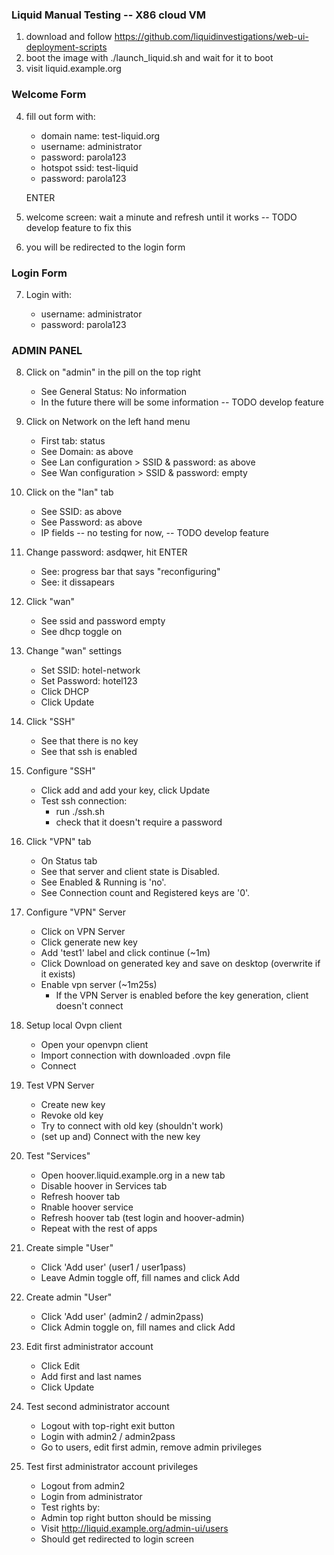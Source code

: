 ### Liquid Manual Testing -- X86 cloud VM

1. download and follow https://github.com/liquidinvestigations/web-ui-deployment-scripts
2. boot the image with ./launch_liquid.sh and wait for it to boot
3. visit liquid.example.org

### Welcome Form

4. fill out form with:

    - domain name: test-liquid.org
    - username: administrator
    - password: parola123
    - hotspot ssid: test-liquid
    - password: parola123

    ENTER

5. welcome screen: wait a minute and refresh until it works -- TODO develop feature to fix this
6. you will be redirected to the login form

### Login Form

7. Login with:

    - username: administrator
    - password: parola123

### ADMIN PANEL

8. Click on "admin" in the pill on the top right
    - See General Status: No information
    - In the future there will be some information -- TODO develop feature

9. Click on Network on the left hand menu
    - First tab: status
    - See Domain: as above
    - See Lan configuration > SSID & password: as above
    - See Wan configuration > SSID & password: empty

10. Click on the "lan" tab
    - See SSID: as above
    - See Password: as above
    - IP fields -- no testing for now, -- TODO develop feature

11. Change password: asdqwer, hit ENTER
    - See: progress bar that says "reconfiguring"
    - See: it dissapears

12. Click "wan" 
    - See ssid and password empty
    - See dhcp toggle on

13. Change "wan" settings
    - Set SSID: hotel-network
    - Set Password: hotel123
    - Click DHCP
    - Click Update 
    
14. Click "SSH"
    - See that there is no key
    - See that ssh is enabled
    
15. Configure "SSH"
    - Click add and add your key, click Update
    - Test ssh connection:
        - run ./ssh.sh 
        - check that it doesn't require a password

16. Click "VPN" tab
    - On Status tab
    - See that server and client state is Disabled.
    - See Enabled & Running is 'no'.
    - See Connection count and Registered keys are '0'.

17. Configure "VPN" Server
    - Click on VPN Server
    - Click generate new key
    - Add 'test1' label and click continue (~1m)
    - Click Download on generated key and save on desktop (overwrite if it exists)
    - Enable vpn server (~1m25s)
        - If the VPN Server is enabled before the key generation, client doesn't connect

18. Setup local Ovpn client
    - Open your openvpn client
    - Import connection with downloaded .ovpn file
    - Connect

19. Test VPN Server
    - Create new key
    - Revoke old key
    - Try to connect with old key (shouldn't work)
    - (set up and) Connect with the new key

20. Test "Services"
    - Open hoover.liquid.example.org in a new tab
    - Disable hoover in Services tab
    - Refresh hoover tab
    - Rnable hoover service
    - Refresh hoover tab (test login and hoover-admin)
    - Repeat with the rest of apps

21. Create simple "User"
    - Click 'Add user' (user1 / user1pass)
    - Leave Admin toggle off, fill names and click Add

22. Create admin "User"
    - Click 'Add user' (admin2 / admin2pass)
    - Click Admin toggle on, fill names and click Add

23. Edit first administrator account
    - Click Edit
    - Add first and last names
    - Click Update

24. Test second administrator account
    - Logout with top-right exit button
    - Login with admin2 / admin2pass
    - Go to users, edit first admin, remove admin privileges

25. Test first administrator account privileges
    - Logout from admin2
    - Login from administrator
    - Test rights by:
    - Admin top right button should be missing
    - Visit http://liquid.example.org/admin-ui/users
    - Should get redirected to login screen

